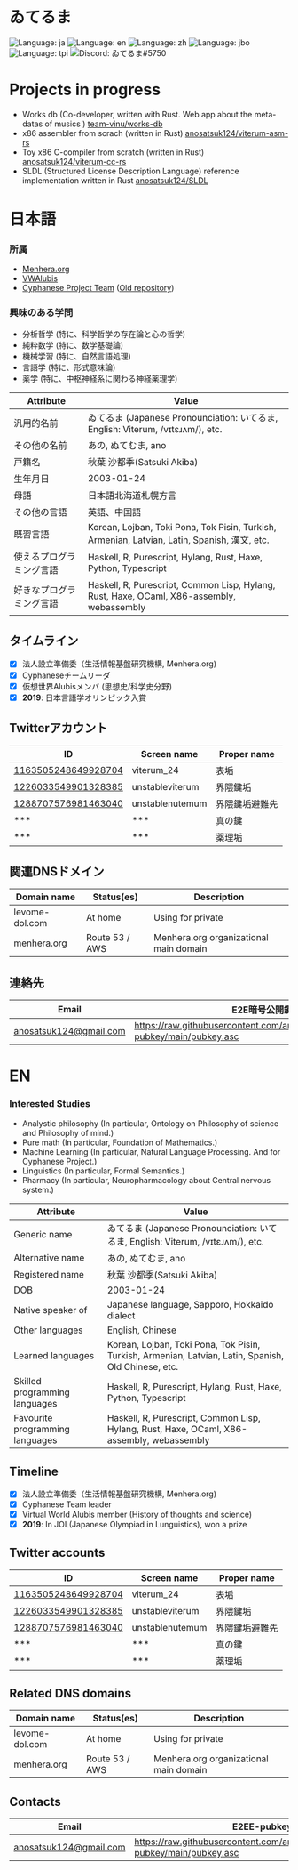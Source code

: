 # ゐてるま

![Language: ja](https://img.shields.io/badge/lang-ja-pink)
![Language: en](https://img.shields.io/badge/lang-en-purple)
![Language: zh](https://img.shields.io/badge/lang-zh-purple)
![Language: jbo](https://img.shields.io/badge/lang-jbo-purple)
![Language: tpi](https://img.shields.io/badge/lang-tpi-purple)
![Discord: ゐてるま#5750](https://img.shields.io/static/v1?label=Discord&message=ゐてるま%235750&color=ca97bf)

# Projects in progress
- Works db (Co-developer, written with Rust. Web app about the meta-datas of musics ) [team-vinu/works-db](https://github.com/team-vinu/works-db)
- x86 assembler from scrach (written in Rust) [anosatsuk124/viterum-asm-rs](https://github.com/anosatsuk124/viterum-asm-rs)
- Toy x86 C-compiler from scratch (written in Rust) [anosatsuk124/viterum-cc-rs](https://github.com/anosatsuk124/viterum-cc-rs)
- SLDL (Structured License Description Language) reference implementation written in Rust [anosatsuk124/SLDL](https://github.com/anosatsuk124/SLDL)

# 日本語

### 所属

- [Menhera.org](https://www.menhera.org)
- [VWAlubis](https://pianists.github.io/PsMemoBlog/conworld/)
- [Cyphanese Project Team](https://github.com/anosatsuk124/Cyphanese) ([Old repository](https://github.com/anosatsuk124/Cyphanese-archived))

### 興味のある学問

- 分析哲学 (特に、科学哲学の存在論と心の哲学)
- 純粋数学 (特に、数学基礎論)
- 機械学習 (特に、自然言語処理)
- 言語学 (特に、形式意味論)
- 薬学 (特に、中枢神経系に関わる神経薬理学)


Attribute | Value
----------|-------
汎用的名前 | ゐてるま (Japanese Pronounciation: いてるま, English: Viterum, /vɪtɛɹʌm/), etc.
その他の名前 | あの, ぬてむま, ano
戸籍名 | 秋葉 沙都季(Satsuki Akiba)
生年月日 | 2003-01-24
母語 | 日本語北海道札幌方言
その他の言語 | 英語、中国語
既習言語 | Korean, Lojban, Toki Pona, Tok Pisin, Turkish, Armenian, Latvian, Latin, Spanish, 漢文, etc.
使えるプログラミング言語 | Haskell, R, Purescript, Hylang, Rust, Haxe, Python, Typescript
好きなプログラミング言語 | Haskell, R, Purescript, Common Lisp, Hylang, Rust, Haxe, OCaml, X86-assembly, webassembly

## タイムライン

- [x] 法人設立準備委（生活情報基盤研究機構, Menhera.org)
- [x] Cyphaneseチームリーダ
- [x] 仮想世界Alubisメンバ (思想史/科学史分野)
- [x] **2019**: 日本言語学オリンピック入賞

## Twitterアカウント

 ID | Screen name | Proper name 
----|-------------|-------------
[1163505248649928704](https://twitter.com/viterum_24) | viterum_24 | 表垢
[1226033549901328385](https://twitter.com/unstableviterum) | unstableviterum | 界隈鍵垢
[1288707576981463040](https://twitter.com/unstablenutemum) | unstablenutemum | 界隈鍵垢避難先
*** | *** | 真の鍵
*** | *** | 薬理垢

## 関連DNSドメイン

Domain name | Status(es) | Description
------------|------------|-------------
levome-dol.com | At home | Using for private
menhera.org | Route 53 / AWS | Menhera.org organizational main domain

## 連絡先

Email | E2E暗号公開鍵
------|-------------
<anosatsuk124@gmail.com> | https://raw.githubusercontent.com/anosatsuk124/Openpgp-pubkey/main/pubkey.asc

# EN

### Interested Studies

- Analystic philosophy (In particular, Ontology on Philosophy of science and Philosophy of mind.)
- Pure math (In particular, Foundation of Mathematics.)
- Machine Learning (In particular, Natural Language Processing. And for Cyphanese Project.)
- Linguistics (In particular, Formal Semantics.)
- Pharmacy (In particular, Neuropharmacology about Central nervous system.)


Attribute | Value
----------|-------
Generic name | ゐてるま (Japanese Pronounciation: いてるま, English: Viterum, /vɪtɛɹʌm/), etc.
Alternative name | あの, ぬてむま, ano
Registered name | 秋葉 沙都季(Satsuki Akiba)
DOB | 2003-01-24
Native speaker of | Japanese language, Sapporo, Hokkaido dialect
Other languages | English, Chinese
Learned languages | Korean, Lojban, Toki Pona, Tok Pisin, Turkish, Armenian, Latvian, Latin, Spanish, Old Chinese, etc.
Skilled programming languages | Haskell, R, Purescript, Hylang, Rust, Haxe, Python, Typescript
Favourite programming languages | Haskell, R, Purescript, Common Lisp, Hylang, Rust, Haxe, OCaml, X86-assembly, webassembly

## Timeline

- [x] 法人設立準備委（生活情報基盤研究機構, Menhera.org)
- [x] Cyphanese Team leader
- [x] Virtual World Alubis member (History of thoughts and science)
- [x] **2019**: In JOL(Japanese Olympiad in Lunguistics), won a prize

## Twitter accounts
 ID | Screen name | Proper name 
----|-------------|-------------
[1163505248649928704](https://twitter.com/viterum_24) | viterum_24 | 表垢
[1226033549901328385](https://twitter.com/unstableviterum) | unstableviterum | 界隈鍵垢
[1288707576981463040](https://twitter.com/unstablenutemum) | unstablenutemum | 界隈鍵垢避難先
*** | *** | 真の鍵
*** | *** | 薬理垢

## Related DNS domains
Domain name | Status(es) | Description
------------|------------|-------------
levome-dol.com | At home | Using for private
menhera.org | Route 53 / AWS | Menhera.org organizational main domain

## Contacts
Email | E2EE-pubkey
------|-------------
<anosatsuk124@gmail.com> | https://raw.githubusercontent.com/anosatsuk124/Openpgp-pubkey/main/pubkey.asc
